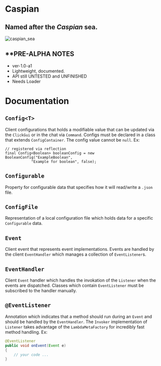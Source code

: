 # Caspian
## Named after the ***Caspian*** sea.
![caspian_sea](https://user-images.githubusercontent.com/68214996/233989780-8754884f-f678-4260-83fd-59fcf294edd2.png)
## **PRE-ALPHA NOTES
- ver-1.0-a1
- Lightweight, documented.
- API still UNTESTED and UNFINISHED
- Needs Loader

# Documentation
## `Config<T>`
Client configurations that holds a modifiable value that can be updated via the `ClickGui` or in the chat via `Command`. Configs must be declared in a class that extends `ConfigContainer`. The config value cannot be `null`.
Ex:
```
// registered via reflection
final Config<Boolean> booleanConfig = new BooleanConfig("ExampleBoolean", 
            "Example for boolean", false);
```

## `Configurable`
Property for configurable data that specifies how it will read/write a `.json` file. 

## `ConfigFile`
Representation of a local configuration file which holds data for a specific `Configurable` data.

## `Event`
Client event that represents event implementations. Events are handled by the client `EventHandler` which manages a collection of `EventListener`s.

## `EventHandler`
Client `Event` handler which handles the invokation of the `Listener` when the events are dispatched. Classes which contain `EventListener` must be subscribed to the handler manually.

## `@EventListener`
Annotation which indicates that a method should run during an `Event` and should be handled by the `EventHandler`. The `Invoker` implementation of `Listener` takes advantage of the `LambdaMetaFactory` for incredibly fast method handling.
Ex:
```java
@EventListener
public void onEvent(Event e)
{
    // your code ...
}
```
